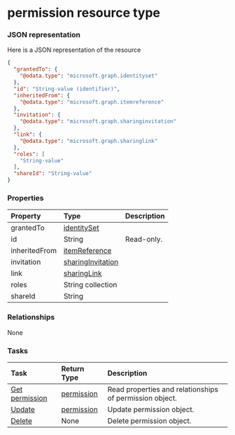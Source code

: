 # permission resource type



### JSON representation

Here is a JSON representation of the resource

<!-- {
  "blockType": "resource",
  "optionalProperties": [

  ],
  "@odata.type": "microsoft.graph.permission"
}-->

```json
{
  "grantedTo": {
    "@odata.type": "microsoft.graph.identityset"
  },
  "id": "String-value (identifier)",
  "inheritedFrom": {
    "@odata.type": "microsoft.graph.itemreference"
  },
  "invitation": {
    "@odata.type": "microsoft.graph.sharinginvitation"
  },
  "link": {
    "@odata.type": "microsoft.graph.sharinglink"
  },
  "roles": [
    "String-value"
  ],
  "shareId": "String-value"
}

```
### Properties
| Property	   | Type	|Description|
|:---------------|:--------|:----------|
|grantedTo|[identitySet](identityset.md)||
|id|String| Read-only.|
|inheritedFrom|[itemReference](itemreference.md)||
|invitation|[sharingInvitation](sharinginvitation.md)||
|link|[sharingLink](sharinglink.md)||
|roles|String collection||
|shareId|String||

### Relationships
None


### Tasks

| Task		   | Return Type	|Description|
|:---------------|:--------|:----------|
|[Get permission](../api/permission_get.md) | [permission](permission.md) |Read properties and relationships of permission object.|
|[Update](../api/permission_update.md) | [permission](permission.md)	|Update permission object. |
|[Delete](../api/permission_delete.md) | None |Delete permission object. |

<!-- uuid: b43560ec-f7aa-48f1-bb2b-2aa858f73db6
2015-10-21 09:22:00 UTC -->
<!-- {
  "type": "#page.annotation",
  "description": "permission resource",
  "keywords": "",
  "section": "documentation",
  "tocPath": ""
}-->